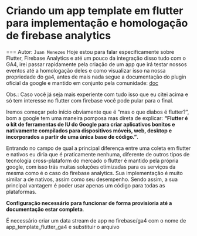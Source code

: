 # Criando um app template em flutter para implementação e homologação de firebase analytics
===
Autor: `Juan Menezes`
Hoje estou para falar especificamente sobre Flutter, Firebase Analytics e até um pouco da integração disso tudo com o GA4, irei passar rapidamente pela criação de um app que irá testar nossos eventos até a homologação deles e como visualizar isso na nossa propriedade do ga4, antes de mais nada segue a documentação do plugin oficial da google e mantido em conjunto pela comunidade:
[doc](https://pub.dev/documentation/firebase_analytics/latest/firebase_analytics/FirebaseAnalytics-class.html)

Obs.: Caso você já seja mais experiente com tudo isso que eu citei acima e só tem interesse no flutter com firebase você pode pular para o final.

Iremos começar pelo início obviamente que é “mas o que diabos é flutter?”, bom a google tem uma maneira pomposa mas direta de explicar: **“Flutter é o kit de ferramentas de IU do Google para criar aplicativos bonitos e nativamente compilados para dispositivos móveis, web, desktop e incorporados a partir de uma única base de código.”**.

Entrando no campo de qual a principal diferença entre uma coleta em flutter e nativos eu diria que é praticamente nenhuma, diferente de outros tipos de tecnologia cross-plataform do mercado o flutter é mantido pela própria google, com isso trás muitas soluções otimizadas para os serviços da mesma como é o caso do firebase analytics. Sua implementação é muito similar a de nativos, assim como seu desempenho. Sendo assim, a sua principal vantagem é poder usar apenas um código para todas as plataformas.

**Configuração necessário para funcionar de forma provisioria até a documentação estar completa**.

É necessário criar um data stream de app no firebase/ga4 com o nome de app_template_flutter_ga4 e substituir o arquivo

